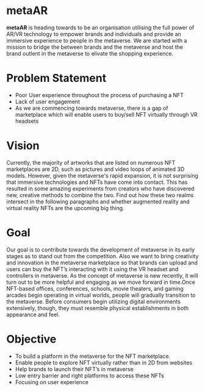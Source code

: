 # metaAR
<b>metaAR</b> is heading towards to be an organisation utilising the full power of AR/VR technology to empower brands and individuals and provide an immersive experience to people in the metaverse. We are started with a mission to bridge the between brands and the metaverse and host the brand outlent in the metaverse to elivate the shopping experience. 

<h1>Problem Statement</h1>

<ul>
 <li>Poor User experience throughout the process of purchasing a NFT </l1>
 <li>Lack of user engagement  </l1>
 <li>As we are commencing towards metaverse, there is a gap of marketplace which will enable users to buy/sell NFT virtually through VR headsets </l1>
</ul>

<h1>Vision</h1>

Currently, the majority of artworks that are listed on numerous NFT marketplaces are 2D, such as pictures and video loops of animated 3D models. However, given the metaverse's rapid expansion, it is not surprising that immersive technologies and NFTs have come into contact. This has resulted in some amazing experiments from creators who have discovered new, creative methods to combine the two. Find out how these two realms intersect in the following paragraphs and whether augmented reality and virtual reality NFTs are the upcoming big thing.

<h1>Goal</h1>

Our goal is to contribute towards the development of metaverse in its early stages as to stand out from the competition. Also we want to bring creativity and innovation in the metaverse marketplace so that brands can upload and users can buy the NFT’s interacting with it using the VR headset  and controllers in metaverse. As the concept of metaverse is new recently, it will turn out to be more helpful and engaging as we move forward in time.Once NFT-based offices, conferences, schools, movie theaters, and gaming arcades begin operating in virtual worlds, people will gradually transition to the metaverse. Before consumers begin utilizing digital environments extensively, though, they must resemble physical establishments in both appearance and feel.

<h1>Objective </h1>
<ul>
<li>To build a platform in the metaverse for the NFT marketplace. </li>
<li>Enable people to explore NFT virtually rather than in 2D from websites</li>
<li>Help brands to launch their NFT’s in metaverse</li>
<li>Low entry barrier and right platforms to access these NFTs</li>
<li>Focusing on user experience</l1>
 </ul>
